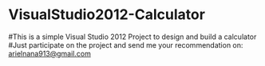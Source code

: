 # VisualStudio2012-Calculator
#This is a simple Visual Studio 2012 Project to design and build a calculator
#Just participate on the project and send me your recommendation on: arielnana913@gmail.com